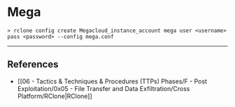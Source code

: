 # Mega

```
> rclone config create Megacloud_instance_account mega user <username> pass <password> --config mega.conf
```

---
## References

- [[06 - Tactics & Techniques & Procedures (TTPs) Phases/F - Post Exploitation/0x05 - File Transfer and Data Exfiltration/Cross Platform/RClone|RClone]]